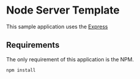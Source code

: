 Node Server Template
===

This sample application uses the [Express](https://expressjs.com/)

## Requirements

The only requirement of this application is the NPM.

    npm install
